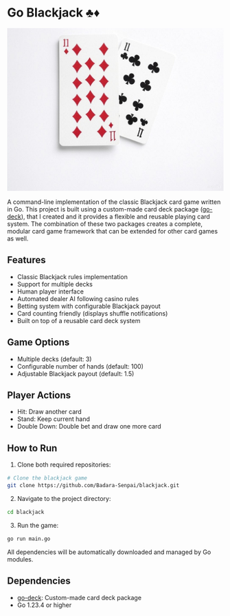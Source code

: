 # Go Blackjack ♣️♦️

![Blackjack Game](cover.jpg)

A command-line implementation of the classic Blackjack card game written in Go. This project is built using a custom-made card deck package ([go-deck](https://github.com/Badara-Senpai/go-deck)), that I created and it provides a flexible and reusable playing card system. The combination of these two packages creates a complete, modular card game framework that can be extended for other card games as well.

## Features

- Classic Blackjack rules implementation
- Support for multiple decks
- Human player interface
- Automated dealer AI following casino rules
- Betting system with configurable Blackjack payout
- Card counting friendly (displays shuffle notifications)
- Built on top of a reusable card deck system

## Game Options

- Multiple decks (default: 3)
- Configurable number of hands (default: 100)
- Adjustable Blackjack payout (default: 1.5)

## Player Actions

- Hit: Draw another card
- Stand: Keep current hand
- Double Down: Double bet and draw one more card

## How to Run

1. Clone both required repositories:
```bash
# Clone the blackjack game
git clone https://github.com/Badara-Senpai/blackjack.git
```

2. Navigate to the project directory:
```bash
cd blackjack
```

3. Run the game:
```bash
go run main.go
```
All dependencies will be automatically downloaded and managed by Go modules.

## Dependencies
- [go-deck](URL_ADDRESS.com/Badara-Senpai/go-deck): Custom-made card deck package
- Go 1.23.4 or higher
